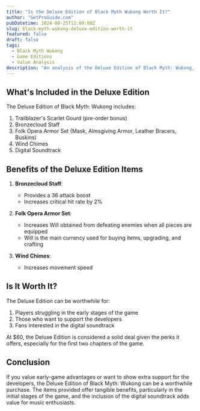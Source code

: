 ```yaml
---
title: "Is the Deluxe Edition of Black Myth Wukong Worth It?"
author: "GetProGuide.com"
pubDatetime: 2024-08-25T12:00:00Z
slug: black-myth-wukong-deluxe-edition-worth-it
featured: false
draft: false
tags:
  - Black Myth Wukong
  - Game Editions
  - Value Analysis
description: "An analysis of the Deluxe Edition of Black Myth: Wukong, detailing its contents and assessing its value for players."
---
```


## What's Included in the Deluxe Edition

The Deluxe Edition of Black Myth: Wukong includes:

1. Trailblazer's Scarlet Gourd (pre-order bonus)
2. Bronzecloud Staff
3. Folk Opera Armor Set (Mask, Almsgiving Armor, Leather Bracers, Buskins)
4. Wind Chimes
5. Digital Soundtrack

## Benefits of the Deluxe Edition Items

1. **Bronzecloud Staff**: 
   - Provides a 36 attack boost
   - Increases critical hit rate by 2%

2. **Folk Opera Armor Set**:
   - Increases Will obtained from defeating enemies when all pieces are equipped
   - Will is the main currency used for buying items, upgrading, and crafting

3. **Wind Chimes**:
   - Increases movement speed

## Is It Worth It?

The Deluxe Edition can be worthwhile for:

1. Players struggling in the early stages of the game
2. Those who want to support the developers
3. Fans interested in the digital soundtrack

At $60, the Deluxe Edition is considered a solid deal given the perks it offers, especially for the first two chapters of the game.

## Conclusion

If you value early-game advantages or want to show extra support for the developers, the Deluxe Edition of Black Myth: Wukong can be a worthwhile purchase. The items provided offer tangible benefits, particularly in the initial stages of the game, and the inclusion of the digital soundtrack adds value for music enthusiasts.
